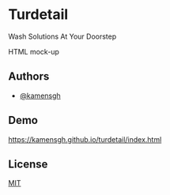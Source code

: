 
# Turdetail

Wash Solutions At Your Doorstep

HTML mock-up 


## Authors

- [@kamensgh](https://github.com/kamensgh)


## Demo

https://kamensgh.github.io/turdetail/index.html


## License

[MIT](https://choosealicense.com/licenses/mit/)

